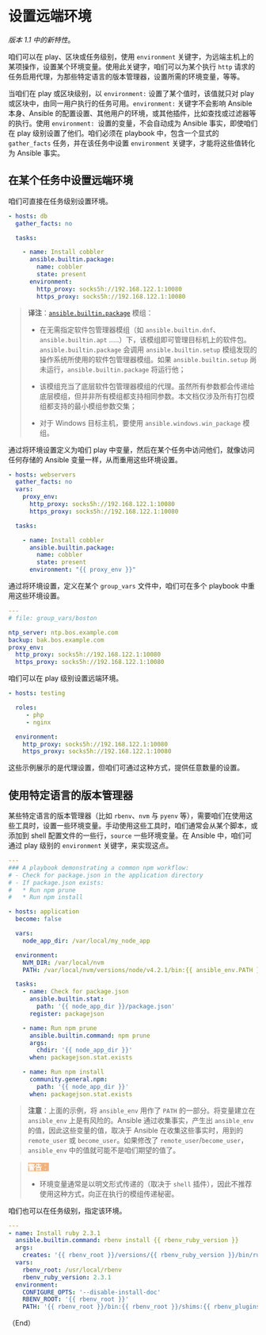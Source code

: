 # 设置远端环境

*版本 1.1 中的新特性*。

咱们可以在 play、区块或任务级别，使用 `environment` 关键字，为远端主机上的某项操作，设置某个环境变量。使用此关键字，咱们可以为某个执行 `http` 请求的任务启用代理，为那些特定语言的版本管理器，设置所需的环境变量，等等。


当咱们在 play 或区块级别，以 `environment:` 设置了某个值时，该值就只对 play 或区块中，由同一用户执行的任务可用。`environment:` 关键字不会影响 Ansible 本身、Ansible 的配置设置、其他用户的环境，或其他插件，比如查找或过滤器等的执行。使用 `environment: `设置的变量，不会自动成为 Ansible 事实，即使咱们在 play 级别设置了他们。咱们必须在 playbook 中，包含一个显式的 `gather_facts` 任务，并在该任务中设置 `environment` 关键字，才能将这些值转化为 Ansible 事实。

## 在某个任务中设置远端环境


咱们可直接在任务级别设置环境。


```yaml
- hosts: db
  gather_facts: no

  tasks:

    - name: Install cobbler
      ansible.builtin.package:
        name: cobbler
        state: present
      environment:
        http_proxy: socks5h://192.168.122.1:10080
        https_proxy: socks5h://192.168.122.1:10080
```

> **译注**：[`ansible.builtin.package`](https://docs.ansible.com/ansible/latest/collections/ansible/builtin/package_module.html) 模组：
>
> - 在无需指定软件包管理器模组（如 `ansible.builtin.dnf`、`ansible.builtin.apt` .....）下，该模组即可管理目标机上的软件包。`ansible.builtin.package` 会调用 `ansible.builtin.setup` 模组发现的操作系统所使用的软件包管理器模组。如果 `ansible.builtin.setup` 尚未运行，`ansible.builtin.package` 将运行他；
>
> - 该模组充当了底层软件包管理器模组的代理。虽然所有参数都会传递给底层模组，但并非所有模组都支持相同参数。本文档仅涉及所有打包模组都支持的最小模组参数交集；
>
> - 对于 Windows 目标主机，要使用 `ansible.windows.win_package` 模组。


通过将环境设置定义为咱们 play 中变量，然后在某个任务中访问他们，就像访问任何存储的 Ansible 变量一样，从而重用这些环境设置。

```yaml
- hosts: webservers
  gather_facts: no
  vars:
    proxy_env:
      http_proxy: socks5h://192.168.122.1:10080
      https_proxy: socks5h://192.168.122.1:10080

  tasks:

    - name: Install cobbler
      ansible.builtin.package:
        name: cobbler
        state: present
      environment: "{{ proxy_env }}"
```

通过将环境设置，定义在某个 `group_vars` 文件中，咱们可在多个 playbook 中重用这些环境设置。


```yaml
---
# file: group_vars/boston

ntp_server: ntp.bos.example.com
backup: bak.bos.example.com
proxy_env:
  http_proxy: socks5h://192.168.122.1:10080
  https_proxy: socks5h://192.168.122.1:10080
```

咱们可以在 play 级别设置远端环境。

```yaml
- hosts: testing

  roles:
     - php
     - nginx

  environment:
    http_proxy: socks5h://192.168.122.1:10080
    https_proxy: socks5h://192.168.122.1:10080
```

这些示例展示的是代理设置，但咱们可通过这种方式，提供任意数量的设置。


## 使用特定语言的版本管理器

某些特定语言的版本管理器（比如 `rbenv`、`nvm` 与 `pyenv` 等），需要咱们在使用这些工具时，设置一些环境变量。手动使用这些工具时，咱们通常会从某个脚本，或添加到 shell 配置文件的一些行，`source` 一些环境变量。在 Ansible 中，咱们可通过 play 级别的 `environment` 关键字，来实现这点。

```yaml
---
### A playbook demonstrating a common npm workflow:
# - Check for package.json in the application directory
# - If package.json exists:
#   * Run npm prune
#   * Run npm install

- hosts: application
  become: false

  vars:
    node_app_dir: /var/local/my_node_app

  environment:
    NVM_DIR: /var/local/nvm
    PATH: /var/local/nvm/versions/node/v4.2.1/bin:{{ ansible_env.PATH }}

  tasks:
    - name: Check for package.json
      ansible.builtin.stat:
        path: '{{ node_app_dir }}/package.json'
      register: packagejson

    - name: Run npm prune
      ansible.builtin.command: npm prune
      args:
        chdir: '{{ node_app_dir }}'
      when: packagejson.stat.exists

    - name: Run npm install
      community.general.npm:
        path: '{{ node_app_dir }}'
      when: packagejson.stat.exists
```

> **注意**：上面的示例，将 `ansible_env` 用作了 `PATH` 的一部分。将变量建立在 `ansible_env` 上是有风险的。Ansible 通过收集事实，产生出 `ansible_env` 的值，因此这些变量的值，取决于 Ansible 在收集这些事实时，用到的 `remote_user` 或 `become_user`。如果修改了 `remote_user`/`become_user`，`ansible_env` 中的值就可能不是咱们期望的值了。

> <span style="background-color: #f0b37e; color: white; width: 100%"> **警告**：</span>
>
> - 环境变量通常是以明文形式传递的（取决于 `shell` 插件），因此不推荐使用这种方式，向正在执行的模组传递秘密。


咱们也可以在任务级别，指定该环境。

```yaml
---
- name: Install ruby 2.3.1
  ansible.builtin.command: rbenv install {{ rbenv_ruby_version }}
  args:
    creates: '{{ rbenv_root }}/versions/{{ rbenv_ruby_version }}/bin/ruby'
  vars:
    rbenv_root: /usr/local/rbenv
    rbenv_ruby_version: 2.3.1
  environment:
    CONFIGURE_OPTS: '--disable-install-doc'
    RBENV_ROOT: '{{ rbenv_root }}'
    PATH: '{{ rbenv_root }}/bin:{{ rbenv_root }}/shims:{{ rbenv_plugins }}/ruby-build/bin:{{ ansible_env.PATH }}'
```


（End）


